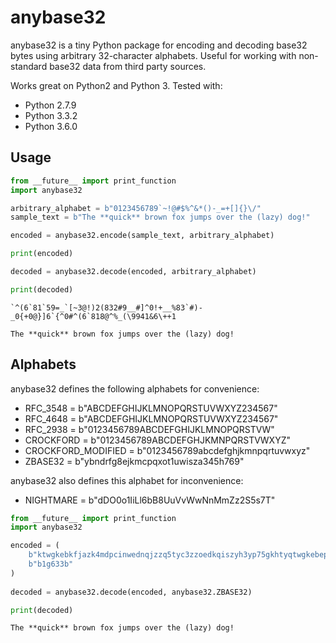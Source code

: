 anybase32
=========

anybase32 is a tiny Python package for encoding and decoding base32 bytes
using arbitrary 32-character alphabets. Useful for working with non-standard
base32 data from third party sources.

Works great on Python2 and Python 3. Tested with:
- Python 2.7.9
- Python 3.3.2
- Python 3.6.0

Usage
-----

```python
from __future__ import print_function
import anybase32

arbitrary_alphabet = b"0123456789`~!@#$%^&*()-_=+[]{}\/"
sample_text = b"The **quick** brown fox jumps over the (lazy) dog!"

encoded = anybase32.encode(sample_text, arbitrary_alphabet)

print(encoded)

decoded = anybase32.decode(encoded, arbitrary_alphabet)

print(decoded)
```

```
`^(6`81`59=_`[~3@!)2(832#9__#]^0!+__%83`#)-_0{+0@}]6`{^0#^(6`818@^%_(\9941&6\++1

The **quick** brown fox jumps over the (lazy) dog!
```

Alphabets
---------

anybase32 defines the following alphabets for convenience:

* RFC_3548 = b"ABCDEFGHIJKLMNOPQRSTUVWXYZ234567"
* RFC_4648 = b"ABCDEFGHIJKLMNOPQRSTUVWXYZ234567"
* RFC_2938 = b"0123456789ABCDEFGHIJKLMNOPQRSTVW"
* CROCKFORD = b"0123456789ABCDEFGHJKMNPQRSTVWXYZ"
* CROCKFORD_MODIFIED = b"0123456789abcdefghjkmnpqrtuvwxyz"
* ZBASE32 = b"ybndrfg8ejkmcpqxot1uwisza345h769"

anybase32 also defines this alphabet for inconvenience:

* NIGHTMARE = b"dDO0o1IiLl6bB8UuVvWwNnMmZz2S5s7T"
 
```python
from __future__ import print_function
import anybase32

encoded = (
    b"ktwgkebkfjazk4mdpcinwednqjzzq5tyc3zzoedkqiszyh3yp75gkhtyqtwgkebeptozw6jjr"
    b"b1g633b"
)
    
decoded = anybase32.decode(encoded, anybase32.ZBASE32)

print(decoded)
```

```
The **quick** brown fox jumps over the (lazy) dog!
```
